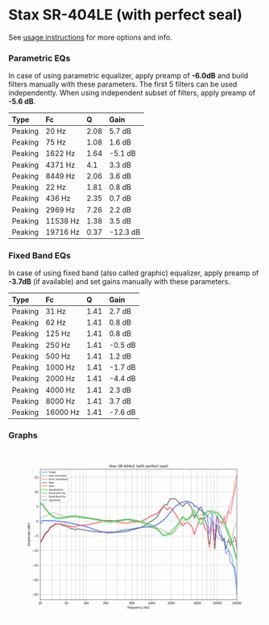# Stax SR-404LE (with perfect seal)
See [usage instructions](https://github.com/jaakkopasanen/AutoEq#usage) for more options and info.

### Parametric EQs
In case of using parametric equalizer, apply preamp of **-6.0dB** and build filters manually
with these parameters. The first 5 filters can be used independently.
When using independent subset of filters, apply preamp of **-5.6 dB**.

| Type    | Fc       |    Q | Gain     |
|:--------|:---------|:-----|:---------|
| Peaking | 20 Hz    | 2.08 | 5.7 dB   |
| Peaking | 75 Hz    | 1.08 | 1.6 dB   |
| Peaking | 1622 Hz  | 1.64 | -5.1 dB  |
| Peaking | 4371 Hz  | 4.1  | 3.3 dB   |
| Peaking | 8449 Hz  | 2.06 | 3.6 dB   |
| Peaking | 22 Hz    | 1.81 | 0.8 dB   |
| Peaking | 436 Hz   | 2.35 | 0.7 dB   |
| Peaking | 2969 Hz  | 7.26 | 2.2 dB   |
| Peaking | 11538 Hz | 1.38 | 3.5 dB   |
| Peaking | 19716 Hz | 0.37 | -12.3 dB |

### Fixed Band EQs
In case of using fixed band (also called graphic) equalizer, apply preamp of **-3.7dB**
(if available) and set gains manually with these parameters.

| Type    | Fc       |    Q | Gain    |
|:--------|:---------|:-----|:--------|
| Peaking | 31 Hz    | 1.41 | 2.7 dB  |
| Peaking | 62 Hz    | 1.41 | 0.8 dB  |
| Peaking | 125 Hz   | 1.41 | 0.8 dB  |
| Peaking | 250 Hz   | 1.41 | -0.5 dB |
| Peaking | 500 Hz   | 1.41 | 1.2 dB  |
| Peaking | 1000 Hz  | 1.41 | -1.7 dB |
| Peaking | 2000 Hz  | 1.41 | -4.4 dB |
| Peaking | 4000 Hz  | 1.41 | 2.3 dB  |
| Peaking | 8000 Hz  | 1.41 | 3.7 dB  |
| Peaking | 16000 Hz | 1.41 | -7.6 dB |

### Graphs
![](./Stax%20SR-404LE%20(with%20perfect%20seal).png)